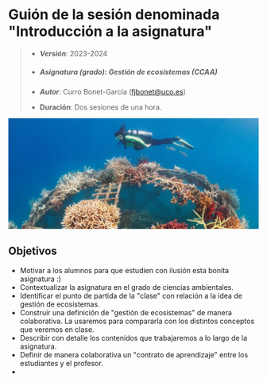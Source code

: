 # Guión de la sesión denominada "Introducción a la asignatura"


> + **_Versión_**: 2023-2024
>
> + ##### **_Asignatura (grado)_**: Gestión de ecosistemas (CCAA)
>
> + **_Autor_**: Curro Bonet-García (fjbonet@uco.es)
>
> + **Duración**: Dos sesiones de una hora.

![portada](https://github.com/aprendiendo-cosas/Te_conocimientos_previos_gesteco_ccaa/blob/97bc8a347d13a87c3f901297cf35ecf94c1862bf/imagenes/portada.jpg?raw=true)



## Objetivos 

+ Motivar a los alumnos para que estudien con ilusión esta bonita asignatura :)
+ Contextualizar la asignatura en el grado de ciencias ambientales.
+ Identificar el punto de partida de la "clase" con relación a la idea de gestión de ecosistemas. 
+ Construir una definición de "gestión de ecosistemas" de manera colaborativa. La usaremos para compararla con los distintos conceptos que veremos en clase. 
+ Describir con detalle los contenidos que trabajaremos a lo largo de la asignatura.
+ Definir de manera colaborativa un "contrato de aprendizaje" entre los estudiantes y el profesor.
+ 